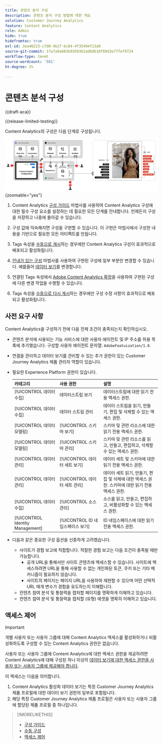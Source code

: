 ```yaml
---
title: 콘텐츠 분석 구성
description: 콘텐츠 분석 구성 방법에 대한 개요
solution: Customer Journey Analytics
feature: Content Analytics
role: Admin
hide: true
hidefromtoc: true
exl-id: 3ea46223-c7d0-4b1f-bc84-4f35494f13a0
source-git-commit: 17a7a9a602b92693b2ad6db10f60d3e77fef9724
workflow-type: tm+mt
source-wordcount: '561'
ht-degree: 2%

---
```


# 콘텐츠 분석 구성

{{draft-aca}}

{{release-limited-testing}}

Content Analytics의 구성은 다음 단계로 구성됩니다.

![콘텐츠 분석 구성](../assets/aca-configuration.svg){zoomable="yes"}

1. Content Analytics [구성 가이드](guided.md) 마법사를 사용하여 Content Analytics 구성에 대한 필수 구성 요소를 설정하는 데 필요한 모든 단계를 안내합니다. 언제든지 구성을 저장하고 나중에 돌아갈 수 있습니다.
1. 구성 값에 익숙해지면 구성을 구현할 수 있습니다. 이 구현은 마법사에서 구성한 내용을 기반으로 필요한 모든 아티팩트를 만듭니다.
1. Tags 속성을 [수동으로 게시](manual.md)하는 경우에만 Content Analytics 구성이 효과적으로 배포되고 활성화됩니다.

1. [안내가 있는 구성](guided.md) 마법사를 사용하여 구현된 구성에 일부 부분만 변경할 수 있습니다. 예를들어 [데이터 보기](/help/data-views/data-views.md)를 변경합니다.
1. 연결된 Tags 속성에서 [Adobe Content Analytics 확장](https://experienceleague.adobe.com/en/docs/experience-platform/tags/extensions/client/content-analytics/overview)을 사용하여 구현된 구성에 다른 변경 작업을 수행할 수 있습니다.
1. Tags 속성을 [수동으로 다시 게시](manual.md)하는 경우에만 구성 수정 사항이 효과적으로 배포되고 활성화됩니다.


## 사전 요구 사항

Content Analytics을 구성하기 전에 다음 전제 조건이 충족되는지 확인하십시오.

* 콘텐츠 분석에 사용되는 기능 서비스에 대한 사용자 에이전트 및 IP 주소를 허용 목록에 추가했습니다. 구성할 사용자 에이전트 문자열: <code>AdobeFeatuization/1.0</code>.
* 연결을 관리하고 데이터 보기를 관리할 수 있는 추가 권한이 있는 Customer Journey Analytics 제품 관리자 역할이 있습니다.
* 필요한 Experience Platform 권한이 있습니다.

  | 카테고리 | 사용 권한 | 설명 |
  |---|---|---|
  | [!UICONTROL 데이터 수집] | 데이터스트림 보기 | 데이터스트림에 대한 읽기 전용 액세스 권한. |
  | [!UICONTROL 데이터 수집] | 데이터 스트림 관리 | 데이터 스트림을 읽기, 만들기, 편집 및 삭제할 수 있는 액세스 권한. |
  | [!UICONTROL 데이터 모델링] | [!UICONTROL 스키마 보기] | 스키마 및 관련 리소스에 대한 읽기 전용 액세스 권한. |
  | [!UICONTROL 데이터 모델링] | [!UICONTROL 스키마 관리] | 스키마 및 관련 리소스를 읽고, 만들고, 편집하고, 삭제할 수 있는 액세스 권한. |
  | [!UICONTROL 데이터 관리] | [!UICONTROL 데이터 세트 보기] | 데이터 세트 및 스키마에 대한 읽기 전용 액세스 권한. |
  | [!UICONTROL 데이터 관리] | [!UICONTROL 데이터 세트 관리] | 데이터 세트 읽기, 만들기, 편집 및 삭제에 대한 액세스 권한. 스키마에 대한 읽기 전용 액세스 권한. |
  | [!UICONTROL 데이터 수집] | [!UICONTROL 소스 관리] | 소스를 읽고, 만들고, 편집하고, 비활성화할 수 있는 액세스 권한. |
  | [!UICONTROL Identity Management] | [!UICONTROL ID 네임스페이스 보기] | ID 네임스페이스에 대한 읽기 전용 액세스 권한. |

* 다음과 같은 중요한 구성 옵션을 신중하게 고려했습니다.

   * 사이트가 경험 보고에 적합합니다. 적절한 경험 보고는 다음 조건이 충족될 때만 가능합니다.
      * 공개 URL을 통해서만 사이트 콘텐츠에 액세스할 수 있습니다. 사이트에 액세스하려면 URL을 통해 사용할 수 없는 개인화된 토큰, 쿠키 또는 기타 메커니즘이 필요하지 않습니다.
      * 사이트의 페이지는 페이지 URL을 사용하여 재현할 수 있으며 어떤 선택적 URL 매개 변수가 경험을 유도하는지 이해합니다.
   * 컨텐츠 참여 분석 및 통찰력을 캡처할 페이지를 명확하게 이해하고 있습니다.
   * 컨텐츠 참여 분석 및 통찰력을 캡처할 (유형) 에셋을 명확히 이해하고 있습니다.


## 액세스 제어

>[!IMPORTANT]
>
>개별 사용자 또는 사용자 그룹에 대해 Content Analytics 액세스를 활성화하거나 비활성화하도록 구성할 수 있는 Content Analytics 권한은 없습니다.
>

사용자 또는 사용자 그룹에 Content Analytics에 대한 액세스 권한을 제공하려면 Content Analytics에 대해 구성된 하나 이상의 [데이터 보기에 대한 액세스 권한을 사용자 또는 사용자 그룹에 제공해야 합니다](guided.md#data-view).

이 액세스는 다음을 의미합니다.

1. Content Analytics 활성화 데이터 보기는 특정 Customer Journey Analytics 제품 프로필에 대한 데이터 보기 권한의 일부로 포함됩니다.
1. 해당 특정 Customer Journey Analytics 제품 프로필은 사용자 또는 사용자 그룹에 할당된 제품 프로필 중 하나입니다.

>[!MORELIKETHIS]
>
>* [구성 가이드](guided.md)
>* [수동 구성](manual.md)
>* [액세스 제어](/help/technotes/access-control.md)
>
